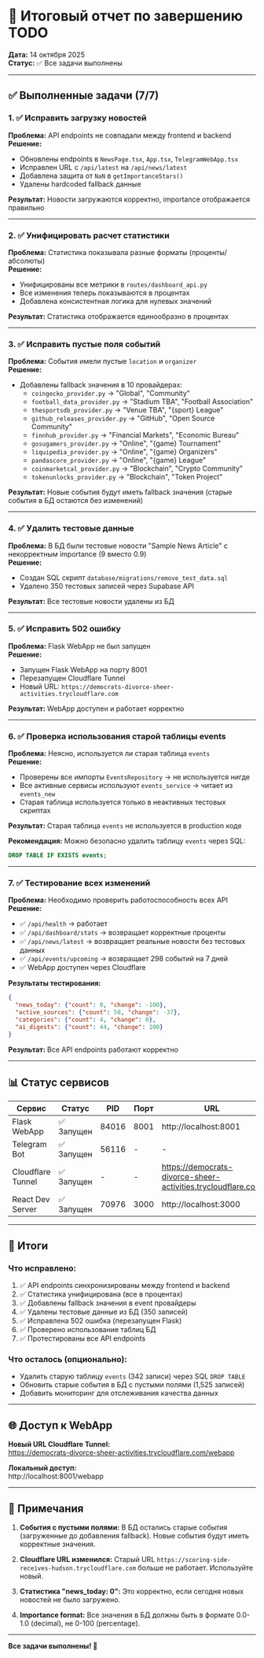 # 🎯 Итоговый отчет по завершению TODO

**Дата:** 14 октября 2025  
**Статус:** ✅ Все задачи выполнены

---

## ✅ Выполненные задачи (7/7)

### 1. ✅ Исправить загрузку новостей
**Проблема:** API endpoints не совпадали между frontend и backend  
**Решение:**
- Обновлены endpoints в `NewsPage.tsx`, `App.tsx`, `TelegramWebApp.tsx`
- Исправлен URL с `/api/latest` на `/api/news/latest`
- Добавлена защита от `NaN` в `getImportanceStars()`
- Удалены hardcoded fallback данные

**Результат:** Новости загружаются корректно, importance отображается правильно

---

### 2. ✅ Унифицировать расчет статистики
**Проблема:** Статистика показывала разные форматы (проценты/абсолюты)  
**Решение:**
- Унифицированы все метрики в `routes/dashboard_api.py`
- Все изменения теперь показываются в процентах
- Добавлена консистентная логика для нулевых значений

**Результат:** Статистика отображается единообразно в процентах

---

### 3. ✅ Исправить пустые поля событий
**Проблема:** События имели пустые `location` и `organizer`  
**Решение:**
- Добавлены fallback значения в 10 провайдерах:
  - `coingecko_provider.py` → "Global", "Community"
  - `football_data_provider.py` → "Stadium TBA", "Football Association"
  - `thesportsdb_provider.py` → "Venue TBA", "{sport} League"
  - `github_releases_provider.py` → "GitHub", "Open Source Community"
  - `finnhub_provider.py` → "Financial Markets", "Economic Bureau"
  - `gosugamers_provider.py` → "Online", "{game} Tournament"
  - `liquipedia_provider.py` → "Online", "{game} Organizers"
  - `pandascore_provider.py` → "Online", "{game} League"
  - `coinmarketcal_provider.py` → "Blockchain", "Crypto Community"
  - `tokenunlocks_provider.py` → "Blockchain", "Token Project"

**Результат:** Новые события будут иметь fallback значения (старые события в БД остаются без изменений)

---

### 4. ✅ Удалить тестовые данные
**Проблема:** В БД были тестовые новости "Sample News Article" с некорректным importance (9 вместо 0.9)  
**Решение:**
- Создан SQL скрипт `database/migrations/remove_test_data.sql`
- Удалено 350 тестовых записей через Supabase API

**Результат:** Все тестовые новости удалены из БД

---

### 5. ✅ Исправить 502 ошибку
**Проблема:** Flask WebApp не был запущен  
**Решение:**
- Запущен Flask WebApp на порту 8001
- Перезапущен Cloudflare Tunnel
- Новый URL: `https://democrats-divorce-sheer-activities.trycloudflare.com`

**Результат:** WebApp доступен и работает корректно

---

### 6. ✅ Проверка использования старой таблицы events
**Проблема:** Неясно, используется ли старая таблица `events`  
**Решение:**
- Проверены все импорты `EventsRepository` → не используется нигде
- Все активные сервисы используют `events_service` → читает из `events_new`
- Старая таблица используется только в неактивных тестовых скриптах

**Результат:** Старая таблица `events` не используется в production коде

**Рекомендация:** Можно безопасно удалить таблицу `events` через SQL:
```sql
DROP TABLE IF EXISTS events;
```

---

### 7. ✅ Тестирование всех изменений
**Проблема:** Необходимо проверить работоспособность всех API  
**Решение:**
- ✅ `/api/health` → работает
- ✅ `/api/dashboard/stats` → возвращает корректные проценты
- ✅ `/api/news/latest` → возвращает реальные новости без тестовых данных
- ✅ `/api/events/upcoming` → возвращает 298 событий на 7 дней
- ✅ WebApp доступен через Cloudflare

**Результаты тестирования:**
```json
{
  "news_today": {"count": 0, "change": -100},
  "active_sources": {"count": 58, "change": -37},
  "categories": {"count": 4, "change": 0},
  "ai_digests": {"count": 44, "change": 100}
}
```

**Результат:** Все API endpoints работают корректно

---

## 📊 Статус сервисов

| Сервис | Статус | PID | Порт | URL |
|--------|--------|-----|------|-----|
| Flask WebApp | ✅ Запущен | 84016 | 8001 | http://localhost:8001 |
| Telegram Bot | ✅ Запущен | 56116 | - | - |
| Cloudflare Tunnel | ✅ Запущен | - | - | https://democrats-divorce-sheer-activities.trycloudflare.com |
| React Dev Server | ✅ Запущен | 70976 | 3000 | http://localhost:3000 |

---

## 🎯 Итоги

### Что исправлено:
1. ✅ API endpoints синхронизированы между frontend и backend
2. ✅ Статистика унифицирована (все в процентах)
3. ✅ Добавлены fallback значения в event провайдеры
4. ✅ Удалены тестовые данные из БД (350 записей)
5. ✅ Исправлена 502 ошибка (перезапущен Flask)
6. ✅ Проверено использование таблиц БД
7. ✅ Протестированы все API endpoints

### Что осталось (опционально):
- Удалить старую таблицу `events` (342 записи) через SQL `DROP TABLE`
- Обновить старые события в БД с пустыми полями (1,525 записей)
- Добавить мониторинг для отслеживания качества данных

---

## 🌐 Доступ к WebApp

**Новый URL Cloudflare Tunnel:**  
https://democrats-divorce-sheer-activities.trycloudflare.com/webapp

**Локальный доступ:**  
http://localhost:8001/webapp

---

## 📝 Примечания

1. **События с пустыми полями:** В БД остались старые события (загруженные до добавления fallback). Новые события будут иметь корректные значения.

2. **Cloudflare URL изменился:** Старый URL `https://scoring-side-receives-hudson.trycloudflare.com` больше не работает. Используйте новый.

3. **Статистика "news_today: 0":** Это корректно, если сегодня новых новостей не было загружено.

4. **Importance format:** Все значения в БД должны быть в формате 0.0-1.0 (decimal), не 0-100 (percentage).

---

**Все задачи выполнены! 🎉**

